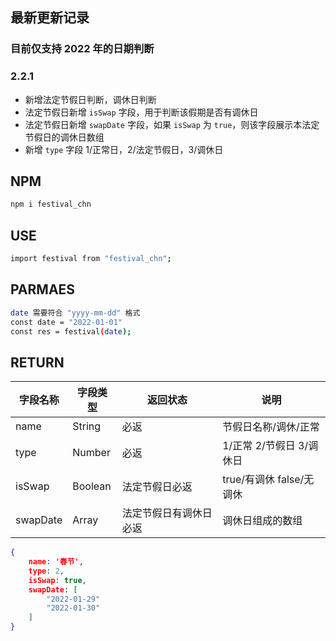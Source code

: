 ## 最新更新记录

### 目前仅支持 2022 年的日期判断

### 2.2.1

- 新增法定节假日判断，调休日判断
- 法定节假日新增 `isSwap` 字段，用于判断该假期是否有调休日
- 法定节假日新增 `swapDate` 字段，如果 `isSwap` 为 `true`，则该字段展示本法定节假日的调休日数组
- 新增 `type` 字段 1/正常日，2/法定节假日，3/调休日

## NPM

```sh
npm i festival_chn
```

## USE

```sh
import festival from "festival_chn";
```

## PARMAES

```sh
date 需要符合 "yyyy-mm-dd" 格式
const date = "2022-01-01"
const res = festival(date);
```

## RETURN

| 字段名称 | 字段类型 | 返回状态               | 说明                     |
| -------- | -------- | ---------------------- | ------------------------ |
| name     | String   | 必返                   | 节假日名称/调休/正常     |
| type     | Number   | 必返                   | 1/正常 2/节假日 3/调休日 |
| isSwap   | Boolean  | 法定节假日必返         | true/有调休 false/无调休 |
| swapDate | Array    | 法定节假日有调休日必返 | 调休日组成的数组         |

```json
{
    name: '春节',
    type: 2,
    isSwap: true,
    swapDate: [
        "2022-01-29"
        "2022-01-30"
    ]
}
```
